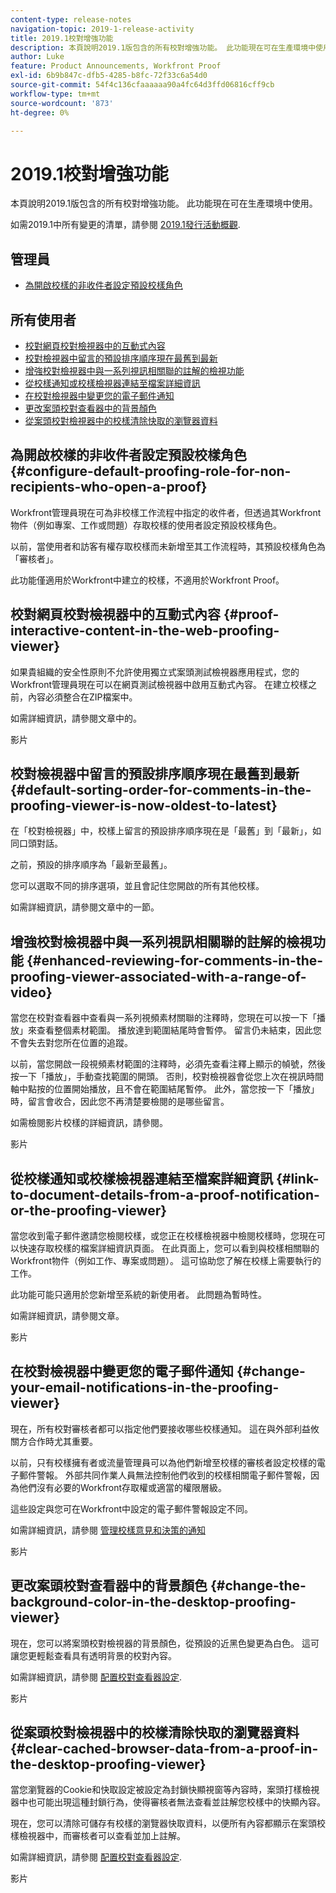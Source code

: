 ```yaml
---
content-type: release-notes
navigation-topic: 2019-1-release-activity
title: 2019.1校對增強功能
description: 本頁說明2019.1版包含的所有校對增強功能。 此功能現在可在生產環境中使用。
author: Luke
feature: Product Announcements, Workfront Proof
exl-id: 6b9b847c-dfb5-4285-b8fc-72f33c6a54d0
source-git-commit: 54f4c136cfaaaaaa90a4fc64d3ffd06816cff9cb
workflow-type: tm+mt
source-wordcount: '873'
ht-degree: 0%

---
```


# 2019.1校對增強功能

本頁說明2019.1版包含的所有校對增強功能。 此功能現在可在生產環境中使用。

如需2019.1中所有變更的清單，請參閱 [2019.1發行活動概觀](../../../../product-announcements/product-releases/quarterly-release-archive/2019.1-release-activity/2019.1-release-activity-overview.md).

## 管理員

* [為開啟校樣的非收件者設定預設校樣角色](#configure-default-proofing-role-for-non-recipients-who-open-a-proof)

## 所有使用者

* [校對網頁校對檢視器中的互動式內容](#proof-interactive-content-in-the-web-proofing-viewer)
* [校對檢視器中留言的預設排序順序現在最舊到最新](#default-sorting-order-for-comments-in-the-proofing-viewer-is-now-oldest-to-latest)
* [增強校對檢視器中與一系列視訊相關聯的註解的檢視功能](#enhanced-reviewing-for-comments-in-the-proofing-viewer-associated-with-a-range-of-video)
* [從校樣通知或校樣檢視器連結至檔案詳細資訊](#link-to-document-details-from-a-proof-notification-or-the-proofing-viewer)
* [在校對檢視器中變更您的電子郵件通知](#change-your-email-notifications-in-the-proofing-viewer)
* [更改案頭校對查看器中的背景顏色](#change-the-background-color-in-the-desktop-proofing-viewer)
* [從案頭校對檢視器中的校樣清除快取的瀏覽器資料](#clear-cached-browser-data-from-a-proof-in-the-desktop-proofing-viewer)

## 為開啟校樣的非收件者設定預設校樣角色 {#configure-default-proofing-role-for-non-recipients-who-open-a-proof}

Workfront管理員現在可為非校樣工作流程中指定的收件者，但透過其Workfront物件（例如專案、工作或問題）存取校樣的使用者設定預設校樣角色。

以前，當使用者和訪客有權存取校樣而未新增至其工作流程時，其預設校樣角色為「審核者」。

此功能僅適用於Workfront中建立的校樣，不適用於Workfront Proof。

## 校對網頁校對檢視器中的互動式內容 {#proof-interactive-content-in-the-web-proofing-viewer}

如果貴組織的安全性原則不允許使用獨立式案頭測試檢視器應用程式，您的Workfront管理員現在可以在網頁測試檢視器中啟用互動式內容。 在建立校樣之前，內容必須整合在ZIP檔案中。

如需詳細資訊，請參閱文章中的。

影片

## 校對檢視器中留言的預設排序順序現在最舊到最新  {#default-sorting-order-for-comments-in-the-proofing-viewer-is-now-oldest-to-latest}

在「校對檢視器」中，校樣上留言的預設排序順序現在是「最舊」到「最新」，如同口頭對話。

之前，預設的排序順序為「最新至最舊」。

您可以選取不同的排序選項，並且會記住您開啟的所有其他校樣。

如需詳細資訊，請參閱文章中的一節。

## 增強校對檢視器中與一系列視訊相關聯的註解的檢視功能 {#enhanced-reviewing-for-comments-in-the-proofing-viewer-associated-with-a-range-of-video}

當您在校對查看器中查看與一系列視頻素材關聯的注釋時，您現在可以按一下「播放」來查看整個素材範圍。 播放達到範圍結尾時會暫停。 留言仍未結束，因此您不會失去對您所在位置的追蹤。

以前，當您開啟一段視頻素材範圍的注釋時，必須先查看注釋上顯示的幀號，然後按一下「播放」，手動查找範圍的開頭。 否則，校對檢視器會從您上次在視訊時間軸中點按的位置開始播放，且不會在範圍結尾暫停。 此外，當您按一下「播放」時，留言會收合，因此您不再清楚要檢閱的是哪些留言。

如需檢閱影片校樣的詳細資訊，請參閱。

影片

## 從校樣通知或校樣檢視器連結至檔案詳細資訊 {#link-to-document-details-from-a-proof-notification-or-the-proofing-viewer}

當您收到電子郵件邀請您檢閱校樣，或您正在校樣檢視器中檢閱校樣時，您現在可以快速存取校樣的檔案詳細資訊頁面。 在此頁面上，您可以看到與校樣相關聯的Workfront物件（例如工作、專案或問題）。 這可協助您了解在校樣上需要執行的工作。

此功能可能只適用於您新增至系統的新使用者。 此問題為暫時性。

如需詳細資訊，請參閱文章。

影片

## 在校對檢視器中變更您的電子郵件通知 {#change-your-email-notifications-in-the-proofing-viewer}

現在，所有校對審核者都可以指定他們要接收哪些校樣通知。 這在與外部利益攸關方合作時尤其重要。

以前，只有校樣擁有者或流量管理員可以為他們新增至校樣的審核者設定校樣的電子郵件警報。 外部共同作業人員無法控制他們收到的校樣相關電子郵件警報，因為他們沒有必要的Workfront存取權或適當的權限層級。

這些設定與您可在Workfront中設定的電子郵件警報設定不同。

如需詳細資訊，請參閱 [管理校樣意見和決策的通知](../../../../review-and-approve-work/proofing/reviewing-proofs-within-workfront/manage-notifications-for-proof-comments.md)

影片

## 更改案頭校對查看器中的背景顏色 {#change-the-background-color-in-the-desktop-proofing-viewer}

現在，您可以將案頭校對檢視器的背景顏色，從預設的近黑色變更為白色。 這可讓您更輕鬆查看具有透明背景的校對內容。

如需詳細資訊，請參閱 [配置校對查看器設定](../../../../review-and-approve-work/proofing/reviewing-proofs-within-workfront/configure-proofing-viewer-settings.md).

影片

## 從案頭校對檢視器中的校樣清除快取的瀏覽器資料 {#clear-cached-browser-data-from-a-proof-in-the-desktop-proofing-viewer}

當您瀏覽器的Cookie和快取設定被設定為封鎖快顯視窗等內容時，案頭打樣檢視器中也可能出現這種封鎖行為，使得審核者無法查看並註解您校樣中的快顯內容。

現在，您可以清除可儲存有校樣的瀏覽器快取資料，以便所有內容都顯示在案頭校樣檢視器中，而審核者可以查看並加上註解。

如需詳細資訊，請參閱 [配置校對查看器設定](../../../../review-and-approve-work/proofing/reviewing-proofs-within-workfront/configure-proofing-viewer-settings.md).

影片

